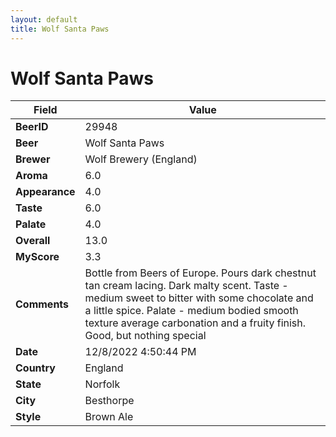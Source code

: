 ```yaml
---
layout: default
title: Wolf Santa Paws
---
```


# Wolf Santa Paws

| Field         | Value     |
|---------------|-----------|
| **BeerID** | 29948 |
| **Beer** | Wolf Santa Paws |
| **Brewer** | Wolf Brewery (England) |
| **Aroma** | 6.0 |
| **Appearance** | 4.0 |
| **Taste** | 6.0 |
| **Palate** | 4.0 |
| **Overall** | 13.0 |
| **MyScore** | 3.3 |
| **Comments** | Bottle from Beers of Europe. Pours dark chestnut tan cream lacing. Dark malty scent. Taste - medium sweet to bitter with some chocolate and a little spice. Palate - medium bodied smooth texture average carbonation and a fruity finish. Good, but nothing special |
| **Date** | 12/8/2022 4:50:44 PM |
| **Country** | England |
| **State** | Norfolk |
| **City** | Besthorpe |
| **Style** | Brown Ale |
